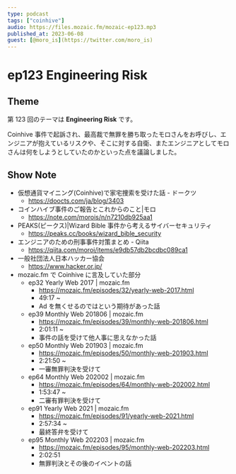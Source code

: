 ```yaml
---
type: podcast
tags: ["coinhive"]
audio: https://files.mozaic.fm/mozaic-ep123.mp3
published_at: 2023-06-08
guest: [@moro_is](https://twitter.com/moro_is)
---
```


# ep123 Engineering Risk

## Theme

第 123 回のテーマは **Engineering Risk** です。

Coinhive 事件で起訴され、最高裁で無罪を勝ち取ったモロさんをお呼びし、エンジニアが抱えているリスクや、そこに対する自衛、またエンジニアとしてモロさんは何をしようとしていたのかといった点を議論しました。


## Show Note

- 仮想通貨マイニング(Coinhive)で家宅捜索を受けた話 - ドークツ
  - https://doocts.com/ja/blog/3403
- コインハイブ事件のご報告とこれからのこと|モロ
  - https://note.com/morois/n/n7210db925aa1
- PEAKS(ピークス)|Wizard Bible 事件から考えるサイバーセキュリティ
  - https://peaks.cc/books/wizard_bible_security
- エンジニアのための刑事事件対策まとめ - Qiita
  - https://qiita.com/moroi/items/e9db57db2bcdbc089ca1
- 一般社団法人日本ハッカー協会
  - https://www.hacker.or.jp/
- mozaic.fm で Coinhive に言及していた部分
  - ep32 Yearly Web 2017 | mozaic.fm
    - https://mozaic.fm/episodes/32/yearly-web-2017.html
    - 49:17 ~
    - Ad を無くせるのではという期待があった話
  - ep39 Monthly Web 201806 | mozaic.fm
    - https://mozaic.fm/episodes/39/monthly-web-201806.html
    - 2:01:11 ~
    - 事件の話を受けて他人事に思えなかった話
  - ep50 Monthly Web 201903 | mozaic.fm
    - https://mozaic.fm/episodes/50/monthly-web-201903.html
    - 2:21:50 ~
    - 一審無罪判決を受けて
  - ep64 Monthly Web 202002 | mozaic.fm
    - https://mozaic.fm/episodes/64/monthly-web-202002.html
    - 1:53:47 ~
    - 二審有罪判決を受けて
  - ep91 Yearly Web 2021 | mozaic.fm
    - https://mozaic.fm/episodes/91/yearly-web-2021.html
    - 2:57:34 ~
    - 最終答弁を受けて
  - ep95 Monthly Web 202203 | mozaic.fm
    - https://mozaic.fm/episodes/95/monthly-web-202203.html
    - 2:02:51
    - 無罪判決とその後のイベントの話